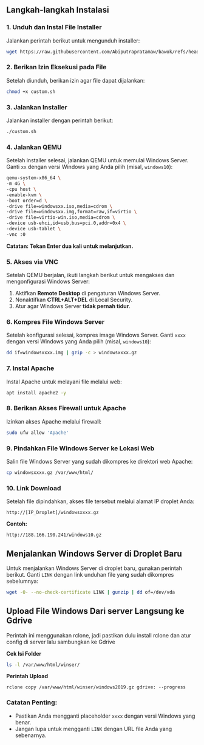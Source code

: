 
## Langkah-langkah Instalasi

### 1. Unduh dan Instal File Installer
Jalankan perintah berikut untuk mengunduh installer:

```bash
wget https://raw.githubusercontent.com/Abiputrapratamaw/bawok/refs/heads/main/custom.sh
```

### 2. Berikan Izin Eksekusi pada File
Setelah diunduh, berikan izin agar file dapat dijalankan:

```bash
chmod +x custom.sh

```

### 3. Jalankan Installer
Jalankan installer dengan perintah berikut:

```bash
./custom.sh

```

### 4. Jalankan QEMU
Setelah installer selesai, jalankan QEMU untuk memulai Windows Server. Ganti `xx` dengan versi Windows yang Anda pilih (misal, `windows10`):

```bash
qemu-system-x86_64 \
-m 4G \
-cpu host \
-enable-kvm \
-boot order=d \
-drive file=windowsxx.iso,media=cdrom \
-drive file=windowsxx.img,format=raw,if=virtio \
-drive file=virtio-win.iso,media=cdrom \
-device usb-ehci,id=usb,bus=pci.0,addr=0x4 \
-device usb-tablet \
-vnc :0
```

**Catatan: Tekan Enter dua kali untuk melanjutkan.**

### 5. Akses via VNC
Setelah QEMU berjalan, ikuti langkah berikut untuk mengakses dan mengonfigurasi Windows Server:

1. Aktifkan **Remote Desktop** di pengaturan Windows Server.
2. Nonaktifkan **CTRL+ALT+DEL** di Local Security.
3. Atur agar Windows Server **tidak pernah tidur**.

### 6. Kompres File Windows Server
Setelah konfigurasi selesai, kompres image Windows Server. Ganti `xxxx` dengan versi Windows yang Anda pilih (misal, `windows10`):

```bash
dd if=windowsxxxx.img | gzip -c > windowsxxxx.gz
```

### 7. Instal Apache
Instal Apache untuk melayani file melalui web:

```bash
apt install apache2 -y

```

### 8. Berikan Akses Firewall untuk Apache
Izinkan akses Apache melalui firewall:

```bash
sudo ufw allow 'Apache'

```

### 9. Pindahkan File Windows Server ke Lokasi Web
Salin file Windows Server yang sudah dikompres ke direktori web Apache:

```bash
cp windowsxxxx.gz /var/www/html/
```

### 10. Link Download
Setelah file dipindahkan, akses file tersebut melalui alamat IP droplet Anda:

```
http://[IP_Droplet]/windowsxxxx.gz

```

**Contoh:**
```
http://188.166.190.241/windows10.gz

```

## Menjalankan Windows Server di Droplet Baru

Untuk menjalankan Windows Server di droplet baru, gunakan perintah berikut. Ganti `LINK` dengan link unduhan file yang sudah dikompres sebelumnya:

```bash
wget -O- --no-check-certificate LINK | gunzip | dd of=/dev/vda

```
## Upload File Windows Dari server Langsung ke Gdrive
Perintah ini menggunakan rclone, jadi pastikan dulu install rclone dan atur config di server lalu sambungkan ke Gdrive

**Cek Isi Folder**
```bash
ls -l /var/www/html/winser/

```
**Perintah Upload**
```
rclone copy /var/www/html/winser/windows2019.gz gdrive: --progress

```
### Catatan Penting:
- Pastikan Anda mengganti placeholder `xxxx` dengan versi Windows yang benar.
- Jangan lupa untuk mengganti `LINK` dengan URL file Anda yang sebenarnya.
